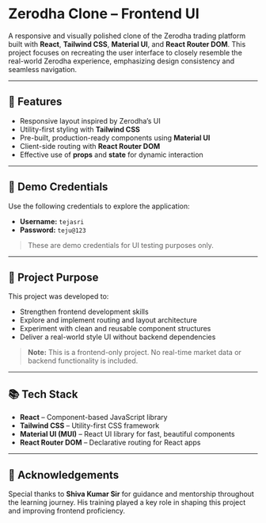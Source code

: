 # Zerodha Clone – Frontend UI

A responsive and visually polished clone of the Zerodha trading platform built with **React**, **Tailwind CSS**, **Material UI**, and **React Router DOM**. This project focuses on recreating the user interface to closely resemble the real-world Zerodha experience, emphasizing design consistency and seamless navigation.

---

## 🚀 Features

- Responsive layout inspired by Zerodha’s UI
- Utility-first styling with **Tailwind CSS**
- Pre-built, production-ready components using **Material UI**
- Client-side routing with **React Router DOM**
- Effective use of **props** and **state** for dynamic interaction

---

## 🔐 Demo Credentials

Use the following credentials to explore the application:

- **Username:** `tejasri`  
- **Password:** `teju@123`

> These are demo credentials for UI testing purposes only.

---

## 🎯 Project Purpose

This project was developed to:

- Strengthen frontend development skills
- Explore and implement routing and layout architecture
- Experiment with clean and reusable component structures
- Deliver a real-world style UI without backend dependencies

> **Note:** This is a frontend-only project. No real-time market data or backend functionality is included.

---

## 📚 Tech Stack

- **React** – Component-based JavaScript library
- **Tailwind CSS** – Utility-first CSS framework
- **Material UI (MUI)** – React UI library for fast, beautiful components
- **React Router DOM** – Declarative routing for React apps

---

## 🙌 Acknowledgements

Special thanks to **Shiva Kumar Sir** for guidance and mentorship throughout the learning journey. His training played a key role in shaping this project and improving frontend proficiency.
